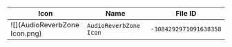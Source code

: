 | Icon | Name | File ID |
| ---  | ---  | ---     |
| ![](AudioReverbZone Icon.png) | `AudioReverbZone Icon` | `-3084292971091638358` |
